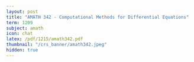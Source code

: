```yaml
---
layout: post
title: "AMATH 342 - Computational Methods for Differential Equations"
term: 1209
subject: amath
icon: chat
latex: /pdf/1215/amath342.pdf
thumbnail: "/crs_banner/amath342.jpeg"
hidden: true
---
```

